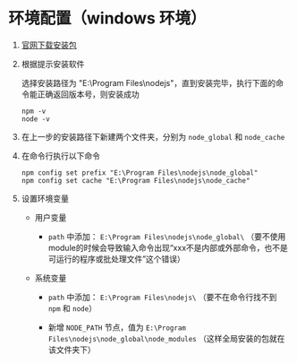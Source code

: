 # 环境配置（windows 环境）

1. [官网下载安装包](https://nodejs.org/en/)

2. 根据提示安装软件

   选择安装路径为 "E:\Program Files\nodejs"，直到安装完毕，执行下面的命令能正确返回版本号，则安装成功

   ```shell
   npm -v
   node -v
   ```
   
3. 在上一步的安装路径下新建两个文件夹，分别为 `node_global` 和 `node_cache`

4. 在命令行执行以下命令

   ```shell
   npm config set prefix "E:\Program Files\nodejs\node_global"
   npm config set cache "E:\Program Files\nodejs\node_cache"
   ```

5. 设置环境变量

   - 用户变量
     - `path` 中添加： `E:\Program Files\nodejs\node_global\` （要不使用module的时候会导致输入命令出现“xxx不是内部或外部命令，也不是可运行的程序或批处理文件”这个错误）

   - 系统变量

     - `path` 中添加：  `E:\Program Files\nodejs\` （要不在命令行找不到 `npm` 和 `node`）

     - 新增 `NODE_PATH` 节点，值为 `E:\Program Files\nodejs\node_global\node_modules` （这样全局安装的包就在该文件夹下）


